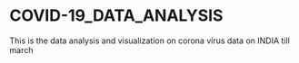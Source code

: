 # COVID-19_DATA_ANALYSIS
This is the data analysis and visualization on corona virus data on INDIA till march
